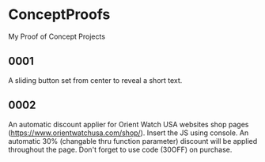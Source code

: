 # ConceptProofs
My Proof of Concept Projects

## 0001
A sliding button set from center to reveal a short text.

## 0002
An automatic discount applier for Orient Watch USA websites shop pages (https://www.orientwatchusa.com/shop/). Insert the JS using console. An automatic 30% (changable thru function parameter) discount will be applied throughout the page. Don't forget to use code (30OFF) on purchase.
